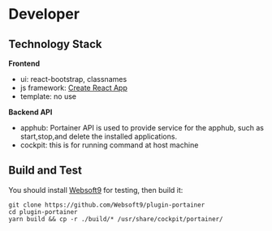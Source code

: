 # Developer

## Technology Stack

**Frontend**  

- ui: react-bootstrap, classnames
- js framework: [Create React App](https://create-react-app.dev/docs/documentation-intro)
- template: no use

**Backend API**  

- apphub: Portainer API is used to provide service for the apphub, such as start,stop,and delete the installed applications.
- cockpit: this is for running command at host machine


## Build and Test

You should install [Websoft9](https://github.com/Websoft9/websoft9) for testing, then build it:

```
git clone https://github.com/Websoft9/plugin-portainer
cd plugin-portainer
yarn build && cp -r ./build/* /usr/share/cockpit/portainer/
```